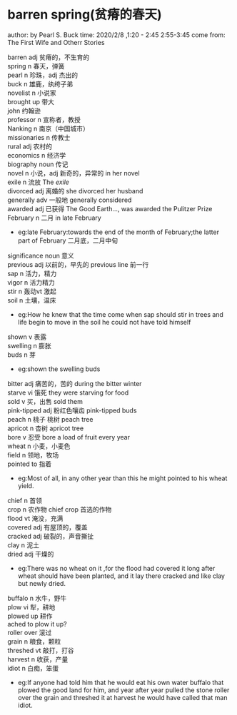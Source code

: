 # barren spring(贫瘠的春天)
author: by Pearl S. Buck
time: 2020/2/8 ,1:20 - 2:45 2:55-3:45
come from: The First Wife and Otherr Stories

barren adj 贫瘠的，不生育的  
spring n 春天，弹簧  
pearl n 珍珠，adj 杰出的  
buck n 雄鹿，纨绔子弟  
novelist n 小说家  
brought up 带大  
john 约翰逊  
professor n 宣称者，教授  
Nanking n 南京（中国城市）  
missionaries n 传教士  
rural adj 农村的  
economics n 经济学  
biography noun 传记  
novel n 小说，adj 新奇的，异常的  in her novel  
exile n 流放 The *exile*  
divorced adj 离婚的 she divorced her husband  
generally adv 一般地 generally considered  
awarded adj 已获得 The Good Earth..., was awarded the Pulitzer Prize   
February n 二月 in late February  
- eg:late February:towards the end of the month of February;the latter part of February 二月底，二月中旬  

significance noun 意义  
previous adj 以前的，早先的 previous line 前一行  
sap n 活力，精力   
vigor n 活力精力  
stir n 轰动vt 激起  
soil n 土壤，温床  
- eg:How he knew that the time come when sap  should stir in trees and life begin to move in the soil he could not have told himself   

shown v 表露  
swelling n 膨胀  
buds n 芽   
- eg:shown the swelling buds

bitter adj 痛苦的，苦的 during the bitter winter  
starve vi 饿死 they were starving for food   
sold v 买，出售 sold them  
pink-tipped adj 粉红色嚷齿  pink-tipped buds  
peach n 桃子 桃树 peach tree  
apricot n 杏树 apricot tree   
bore v 忍受 bore a load of fruit every year  
wheat n 小麦，小麦色  
field n 领地，牧场  
pointed to 指着  
- eg:Most of all, in any other year than this he might pointed to his wheat yield.

chief n 首领  
crop n 农作物 chief crop 首选的作物  
flood vt 淹没，充满  
covered adj 有屋顶的，覆盖   
cracked adj 破裂的，声音撕扯  
clay n 泥土  
dried adj 干燥的   
- eg:There was no wheat on it ,for the flood had covered it long after wheat should have been planted, and it lay there cracked and like clay but newly dried. 

buffalo n 水牛，野牛  
plow vi 犁，耕地  
plowed up 耕作  
ached to plow it up?  
roller over 滚过  
grain n 粮食，颗粒  
threshed vt 敲打，打谷  
harvest n 收获，产量  
idiot n 白痴，笨蛋  
- eg:If anyone had told him that he would eat his own water buffalo that plowed the good land for him, and year after year pulled the stone roller over the grain and threshed it at harvest he would have called that man idiot.


